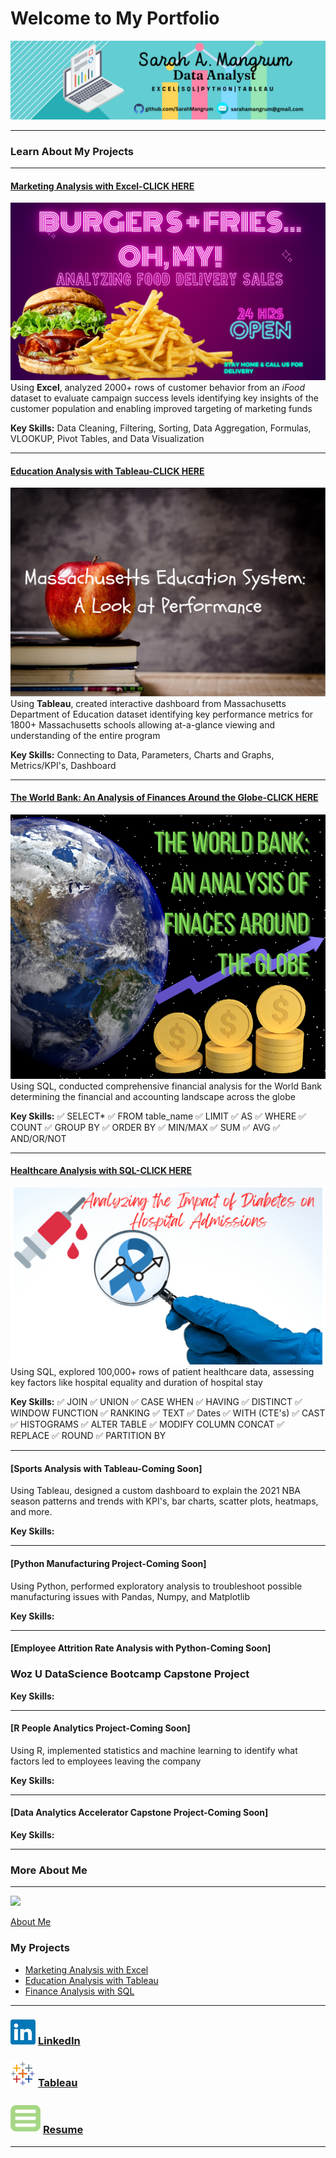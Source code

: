 # Welcome to My Portfolio

[<img src="images/linkedinbanner.png?raw=true"/>](https://www.linkedin.com/in/sarahamangrum/)

---

### Learn About My Projects

---

#### [Marketing Analysis with Excel-CLICK HERE](https://www.linkedin.com/pulse/burgers-friesoh-my-look-food-delivery-sales-sarah-mangrum/)
[<img src="images/DoorDash.png?raw=true"/>](https://www.linkedin.com/pulse/burgers-friesoh-my-look-food-delivery-sales-sarah-mangrum/)
Using **Excel**, analyzed 2000+ rows of customer behavior from an *iFood* dataset to evaluate campaign success levels identifying key insights of the customer population and enabling improved targeting of marketing funds

**Key Skills:**  Data Cleaning, Filtering, Sorting, Data Aggregation, Formulas, VLOOKUP, Pivot Tables, and Data Visualization


---

#### [Education Analysis with Tableau-CLICK HERE](https://www.linkedin.com/pulse/massachusetts-education-system-review-sarah-mangrum/)
[<img src="images/Schoolbell.png?raw=true"/>](https://www.linkedin.com/pulse/massachusetts-education-system-review-sarah-mangrum/)
Using **Tableau**, created interactive dashboard from Massachusetts Department of Education dataset identifying key performance metrics for 1800+ Massachusetts schools allowing at-a-glance viewing and understanding of the entire program 

**Key Skills:**  Connecting to Data, Parameters, Charts and Graphs, Metrics/KPI's, Dashboard


---

#### [The World Bank: An Analysis of Finances Around the Globe-CLICK HERE](/SQL_banking.md)

<img src="images/Earth Hour (Facebook Post).png?raw=true"/>
Using SQL, conducted comprehensive financial analysis for the World Bank determining the financial and accounting landscape across the globe 

**Key Skills:** ✅ SELECT* ✅ FROM table_name ✅ LIMIT ✅ AS ✅ WHERE ✅ COUNT ✅ GROUP BY ✅ ORDER BY ✅ MIN/MAX ✅ SUM ✅ AVG ✅ AND/OR/NOT

---

#### [Healthcare Analysis with SQL-CLICK HERE](https://www.linkedin.com/pulse/analyzing-impact-diabetes-hospital-admissions-sarah-mangrum-bmkzc/)

<img src="images/HealthcareSQL.png?raw=true"/>
Using SQL, explored 100,000+ rows of patient healthcare data, assessing key factors like hospital equality and duration of hospital stay

**Key Skills:** ✅ JOIN ✅ UNION ✅ CASE WHEN ✅ HAVING ✅ DISTINCT ✅ WINDOW FUNCTION ✅ RANKING ✅ TEXT ✅ Dates ✅ WITH (CTE's)  ✅ CAST  ✅ HISTOGRAMS  ✅ ALTER TABLE ✅ MODIFY COLUMN CONCAT ✅ REPLACE ✅ ROUND ✅ PARTITION BY

---

#### [Sports Analysis with Tableau-Coming Soon]
Using Tableau, designed a custom dashboard to explain the 2021 NBA season patterns and trends with KPI's, bar charts, scatter plots, heatmaps, and more.

**Key Skills:**


---
#### [Python Manufacturing Project-Coming Soon]
Using Python, performed exploratory analysis to troubleshoot possible manufacturing issues with Pandas, Numpy, and Matplotlib

**Key Skills:**

---
#### [Employee Attrition Rate Analysis with Python-Coming Soon]
### Woz U DataScience Bootcamp Capstone Project

**Key Skills:**


---
#### [R People Analytics Project-Coming Soon]
Using R, implemented statistics and machine learning to identify what factors led to employees leaving the company

**Key Skills:**


---
#### [Data Analytics Accelerator Capstone Project-Coming Soon]

**Key Skills:**


---

### More About Me 
---

[<img src="images/AboutMeCollage.png?raw=true"/>](/AboutMe.md)

[About Me](/AboutMe.md)

### My Projects

- [Marketing Analysis with Excel](https://www.linkedin.com/pulse/burgers-friesoh-my-look-food-delivery-sales-sarah-mangrum/)
- [Education Analysis with Tableau](https://www.linkedin.com/pulse/massachusetts-education-system-review-sarah-mangrum/)
- [Finance Analysis with SQL](/SQL_banking.md)
---

### [<img src="images/linkedin_icon.png?raw=true"/>](https://www.linkedin.com/in/sarahamangrum/) [LinkedIn](https://www.linkedin.com/in/sarahamangrum/)
### [<img src="images/tableau_icon.png?raw=true"/>](https://public.tableau.com/app/profile/sarah.mangrum) [Tableau](https://public.tableau.com/app/profile/sarah.mangrum)
### [<img src="images/resume_icon2.png?raw=true"/>](/files/Sarah_Mangrum_Master_Resume.pdf) [Resume](/files/Sarah_Mangrum_Master_Resume.pdf)

---

